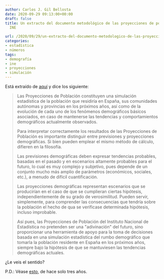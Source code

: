```yaml
---
author: Carlos J. Gil Bellosta
date: 2020-09-29 09:13:00+00:00
draft: false
title: Un extracto del documento metodológico de las proyecciones de población del
  INE

url: /2020/09/29/un-extracto-del-documento-metodologico-de-las-proyecciones-de-poblacion-del-ine/
categories:
- estadística
- números
tags:
- demografía
- ine
- proyecciones
- simulación
---
```


Está extraído de [aquí](https://www.ine.es/metodologia/t20/meto_propob_2018_2068.pdf) y dice los siguiente:


>Las Proyecciones de Población constituyen una simulación estadística de la población que residiría en España, sus comunidades autónomas y provincias en los próximos años, así como de la evolución de cada uno de los fenómenos demográficos básicos asociados, en caso de mantenerse las tendencias y comportamientos demográficos actualmente observados.
>
> Para interpretar correctamente los resultados de las Proyecciones de Población es importante distinguir entre previsiones y proyecciones demográficas. Si bien pueden emplear el mismo método de cálculo, difieren en la filosofía.
>
> Las previsiones demográficas deben expresar tendencias probables, basadas en el pasado y en escenarios altamente probables para el futuro, lo cual es muy complejo y subjetivo, pues depende de un conjunto mucho más amplio de parámetros (económicos, sociales, etc.), a menudo de difícil cuantificación.
>
> Las proyecciones demográficas representan escenarios que se producirían en el caso de que se cumplieran ciertas hipótesis, independientemente de su grado de verosimilitud. Pueden servir, simplemente, para comprender las consecuencias que tendría sobre la población el hecho de qua se verificase determinada hipótesis, incluso improbable.
>
> Así pues, las Proyecciones de Población del Instituto Nacional de Estadística no pretenden ser una "adivinación" del futuro, sino proporcionar una herramienta de apoyo para la toma de decisiones basada en una simulación estadística del rumbo demográfico que tomarla la población residente en España en los próximos años, siempre bajo la hipótesis de que se mantuviesen las tendencias demográficas actuales.


¿Le veis el sentido?

P.D.: Véase [esto](https://www.datanalytics.com/2017/01/31/proyecciones-probabilisticas-de-poblacion/), de hace solo tres años.



